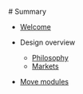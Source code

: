 ‌# Summary​

* [Welcome](temp.md)

* Design overview
    * [Philosophy](overview/philosophy.md)
    * [Markets](overview/markets.md)

* [Move modules](modules.md)